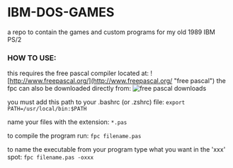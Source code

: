 # IBM-DOS-GAMES
a repo to contain the games and custom programs for my old 1989 IBM PS/2

### HOW TO USE:
this requires the free pascal compiler located at:
![http://www.freepascal.org/](http://www.freepascal.org/ "free pascal")
the fpc can also be downloaded directly from: ![free pascal downloads](http://www.freepascal.org/download.var "downloads")

you must add this path to your .bashrc (or .zshrc) file:
<code>export PATH=/usr/local/bin:$PATH</code>

name your files with the extension:
<code>*.pas</code>

to compile the program run:
<code>fpc filename.pas</code>

to name the executable from your program type what you want in the 'xxx' spot:
<code>fpc filename.pas -oxxx</code>